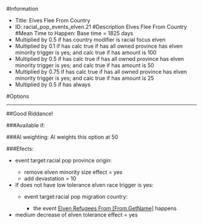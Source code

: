 #Information
 - Title: Elves Flee From Country
 - ID: racial_pop_events_elven.21
#Description
Elves Flee From Country
#Mean Time to Happen:
Base time = 1825 days
 - Multiplied by 0.5 if has country modifier is racial focus elven
 - Multiplied by 0.1 if has calc true if has all owned province has elven minority trigger is yes; and calc true if has amount is 100
 - Multiplied by 0.5 if has calc true if has all owned province has elven minority trigger is yes; and calc true if has amount is 50
 - Multiplied by 0.75 if has calc true if has all owned province has elven minority trigger is yes; and calc true if has amount is 25
 - Multiplied by 0.5 if has always

#Options

___
##Good Riddance!

###Available if:


###AI weighting:
AI weights this option at 50


###Efects:<ul><li>event target:racial pop province origin:</li><ul><li>remove elven minority size effect = yes</li><li>add devastation = 10</li></ul><li>If does not have low tolerance elven race trigger is yes:</li><ul><li>event target:racial pop migration country:</li><ul><li>the event [Elven Refugees From [From.GetName]](../events/elven_refugees_from_from_getname.md) happens</li></ul></ul><li>medium decrease of elven tolerance effect = yes</li></ul>
